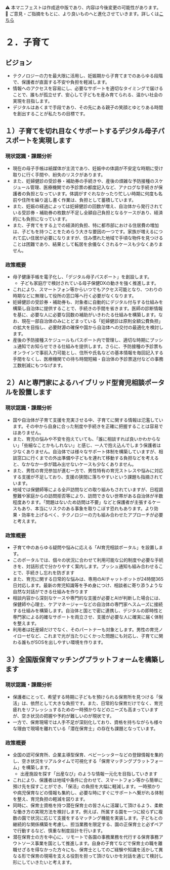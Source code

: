 ⚠️ 本マニフェストは作成途中版であり、内容は今後変更の可能性があります。  
💬 ご意見・ご指摘をもとに、より良いものへと進化させていきます。詳しくは[こちら](README.md#このマニフェスト自身もみんなの知恵を集めて改善していきます)

# ２．子育て

## ビジョン

* テクノロジーの力を最大限に活用し、妊娠期から子育てまでのあらゆる段階で、保護者が直面する不安や負担を軽減します。  
* 情報へのアクセスを容易にし、必要なサポートを適切なタイミングで届けることで、誰もが孤立せず、安心して子どもを産み育てられる、温かい社会の実現を目指します。  
* デジタルはあくまで手段であり、その先にある親子の笑顔とゆとりある時間を創出することが私たちの目標です。

## １）子育てを切れ目なくサポートするデジタル母子パスポートを実現します

### 現状認識・課題分析

* 現在の母子手帳は紙媒体が主流であり、妊娠中の体調が不安定な時期に受け取りに行く手間や、紛失のリスクがあります。  
* また、妊婦健診の受診券・補助券の手続きや、産後の煩雑な予防接種のスケジュール管理、医療機関での予診票の都度記入など、アナログな手続きが保護者の負担となっています。体調がすぐれなかったり忙しい時期に何度も名前や住所を繰り返し書く作業は、負担として蓄積しています。  
* また、妊娠の経過によっては妊婦健診の回数が増え、自治体から発行されている受診券・補助券の枚数が不足し全額自己負担となるケースがあり、経済的にも負担になっています。
* また、子育てをする上での経済的負担、特に都市部における住居費の増加は、子どもを持つことをためらう大きな要因の一つです。家族が増えるにつれて広い住居が必要になりますが、住み慣れた地域で手頃な物件を見つけることは困難であり、結果として転居を余儀なくされるケースも少なくありません。

### 政策概要

* 母子健康手帳を電子化し、「デジタル母子パスポート」を創設します。  
  * 子ども家庭庁で検討されている母子保健DXの動きを強く推進します。  
* これにより、スマートフォン等からいつでもアクセス可能となり、つわりの時期などに無理して役所の窓口等へ行く必要がなくなります。  
* 妊婦健診の受診券・補助券も、対象者に自動的にデジタル付与する仕組みを構築し自治体に提供することで、手続きの手間を省きます。医師の診断情報を基に、必要な人に必要な回数の補助がいきわたる仕組みを構築します。なお、現在一部自治体のみにとどまっている「妊婦健診は原則全額公費負担」の拡大を目指し、必要財源の確保や国から自治体への交付の最適化を検討します。  
* 産後の予防接種スケジュールもパスポート内で管理し、適切な時期にプッシュ通知でお知らせできる仕組みを提供します。さらに、予防接種の予診票もオンラインで事前入力可能とし、住所や氏名などの基本情報を毎回記入する手間をなくし、医療機関での待ち時間短縮・自治体の予診票送付などの事務工数削減にもつなげます。

## ２）AIと専門家によるハイブリッド型育児相談ポータルを設置します

### 現状認識・課題分析

* 国や自治体が子育て支援を充実させる中、子育てに関する情報は氾濫しています。その中から自身に合った制度や手続きを正確に把握することは容易ではありません。  
* また、育児の悩みや不安を抱えていても、「誰に相談すれば良いかわからない」「些細なことかもしれない」と感じ、一人で抱え込んでしまう保護者は少なくありません。自治体では様々なサポート体制を構築していますが、相談窓口に行くまでの外出準備や子どもを連れて移動する負担などを考えると、なかなか一歩が踏み出せないケースも少なくありません。  
* また、男性の育児参加が進む一方で、男性特有の育児ストレスや悩みに対応する支援が不足しており、支援の狭間に落ちやすいという課題も指摘されています。  
* 地域では保健師等による全戸訪問などの取り組みもされていますが、日程調整難や家庭からの訪問拒否等により、訪問できない世帯がある自治体が半数程度あります。「問題はないため訪問は不要」などと保護者が主張するケースもあり、本当にリスクのある事象を取りこぼす恐れもあります。より効果・効率を上げるべく、テクノロジーの力も組み合わせたアプローチが必要と考えます。

### 政策概要

* 子育て中のあらゆる疑問や悩みに応える「AI育児相談ポータル」を設置します。  
* このポータルでは、個々の状況に合わせて利用可能な公的制度や必要な手続きを、対話形式で分かりやすく案内します。プッシュ通知も組み合わせることで、手続きし忘れを防ぎます  
* また、育児に関する日常的な悩みは、専用のAIチャットボットが24時間365日対応します。最新の育児知識等を予め身につけ、相談者に寄り添うような自然な対話ができる仕組みを作ります  
* 相談内容から深刻なケースや専門的な支援が必要とAIが判断した場合には、保健師や心理士、ケアマネージャーなどの自治体の専門家へスムーズに接続する仕組みを構築します。自治体と国とで密に連携し、デジタルの即時性と専門家による的確なサポートを両立させ、支援が必要な人に確実に届く体制を整えます。  
* 利用者は妊産婦だけでなく、そのパートナーも対象とします。男性の育児ノイローゼなど、これまで光が当たりにくかった問題にも対応し、子育てに関わる誰もがSOSを出しやすい環境を作ります。

## ３）全国版保育マッチングプラットフォームを構築します

### 現状認識・課題分析

* 保護者にとって、希望する時期に子どもを預けられる保育所を見つける「保活」は、依然として大きな負担です。また、日常的な保育だけでなく、育児疲れをリフレッシュするための一時預かりなどのニーズも高まっていますが、空き状況の把握や予約が難しいのが現状です。  
* 一方で、保育現場では人手不足が深刻化しており、資格を持ちながらも様々な理由で現場を離れている「潜在保育士」の存在も課題となっています。

### 政策概要

* 全国の認可保育所、企業主導型保育、ベビーシッターなどの登録情報を集約し、空き状況をリアルタイムで可視化する「保育マッチングプラットフォーム」を構築します。  
  * 出産施設を探す「出産なび」のような情報一元化を目指していきます  
* これにより、保護者は地域や条件に合わせて、スマートフォン等から簡単に預け先を探すことができ、「保活」の負担を大幅に軽減します。一時預かりや病児保育などの情報も集約し、必要な時にすぐにサポートへ繋がれる体制を整え、育児負担の軽減を図ります。  
* 同時に、保育士資格を持つ潜在保育士の皆さんに活躍して頂けるよう、柔軟な働き方の実現方法を検討します。例えば、所属する園を一つに絞らずに複数の園で状況に応じて支援をするマッチング機能を実装します。子どもとの継続的な関係構築を考慮し、担当業務を限定する、園の正保育士と必ずペアで行動するなど、慎重な制度設計を行います。  
* 潜在保育士の方を中心に、リモートで各園の事務業務を代行する保育事務アウトソース事業を国として推進します。自身の子育てなどで保育士の職を離職せざるを得なかった方々にも、保育士としてのご経験や知識を活かして異なる形で保育の現場を支える役割を担って頂けないかを対話を通じて検討し形にしていきたいと考えます。
